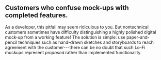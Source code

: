 ## Customers who confuse mock-ups with completed features.
As a developer, this pitfall may seem ridiculous to you.  But nontechnical customers sometimes have difficulty distinguishing a highly polished digital mock-up from a working feature!  The solution is simple: use paper-and-pencil techniques such as hand-drawn sketches and storyboards to reach agreement with the customer---there can be no doubt that such Lo-Fi mockups represent *proposed* rather than implemented functionality.